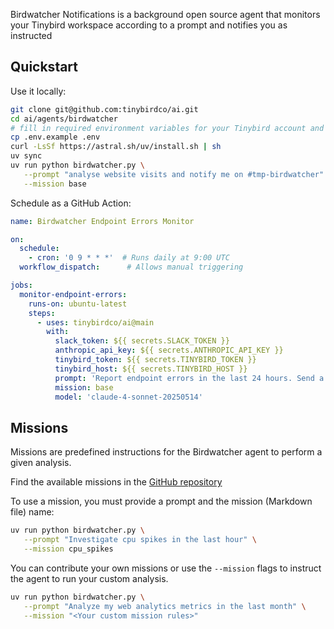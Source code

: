 Birdwatcher Notifications is a background open source agent that monitors your Tinybird workspace according to a prompt and notifies you as instructed

## Quickstart

Use it locally:

```sh
git clone git@github.com:tinybirdco/ai.git
cd ai/agents/birdwatcher
# fill in required environment variables for your Tinybird account and LLMs
cp .env.example .env 
curl -LsSf https://astral.sh/uv/install.sh | sh
uv sync
uv run python birdwatcher.py \
   --prompt "analyse website visits and notify me on #tmp-birdwatcher" \
   --mission base
```

Schedule as a GitHub Action:

```yaml
name: Birdwatcher Endpoint Errors Monitor

on:
  schedule:
    - cron: '0 9 * * *'  # Runs daily at 9:00 UTC
  workflow_dispatch:      # Allows manual triggering

jobs:
  monitor-endpoint-errors:
    runs-on: ubuntu-latest
    steps:
      - uses: tinybirdco/ai@main
        with:
          slack_token: ${{ secrets.SLACK_TOKEN }}
          anthropic_api_key: ${{ secrets.ANTHROPIC_API_KEY }}
          tinybird_token: ${{ secrets.TINYBIRD_TOKEN }}
          tinybird_host: ${{ secrets.TINYBIRD_HOST }}
          prompt: 'Report endpoint errors in the last 24 hours. Send a Slack message to #tmp-birdwatcher with the results. No markdown.'
          mission: base
          model: 'claude-4-sonnet-20250514'
```

## Missions

Missions are predefined instructions for the Birdwatcher agent to perform a given analysis.

Find the available missions in the [GitHub repository](https://github.com/tinybirdco/ai/tree/main/agents/birdwatcher/missions)

To use a mission, you must provide a prompt and the mission (Markdown file) name:

```sh
uv run python birdwatcher.py \
   --prompt "Investigate cpu spikes in the last hour" \
   --mission cpu_spikes
```

You can contribute your own missions or use the `--mission` flags to instruct the agent to run your custom analysis.

```sh
uv run python birdwatcher.py \
   --prompt "Analyze my web analytics metrics in the last month" \
   --mission "<Your custom mission rules>"
```
